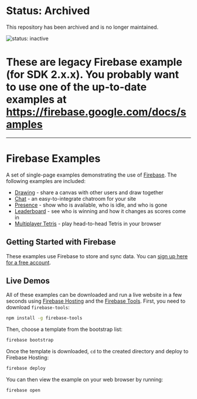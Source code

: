 # Status: Archived
This repository has been archived and is no longer maintained.

![status: inactive](https://img.shields.io/badge/status-inactive-red.svg)
# These are legacy Firebase example (for SDK 2.x.x). You probably want to use one of the up-to-date examples at https://firebase.google.com/docs/samples

---


# Firebase Examples

A set of single-page examples demonstrating the use of [Firebase](https://www.firebase.com?utm_source=examples).
The following examples are included:

* [Drawing](https://www.firebase.com/tutorial/#example/drawing) - share a canvas with other users and draw together
* [Chat](https://www.firebase.com/tutorial/#example/chat) - an easy-to-integrate chatroom for your site
* [Presence](https://www.firebase.com/tutorial/#example/presence) - show who is available, who is idle, and who is gone
* [Leaderboard](https://www.firebase.com/tutorial/#example/leaderboard) - see who is winning and how it changes as scores come in
* [Multiplayer Tetris](https://www.firebase.com/tutorial/#example/tetris) - play head-to-head Tetris in your browser


## Getting Started with Firebase

These examples use Firebase to store and sync data. You can [sign up here for a free
account](https://www.firebase.com/signup/?utm_source=examples).


## Live Demos

All of these examples can be downloaded and run a live website in a few seconds using
[Firebase Hosting](https://www.firebase.com/hosting.html) and the [Firebase
Tools](https://github.com/firebase/firebase-tools). First, you need to download `firebase-tools`:

```bash
npm install -g firebase-tools
```

Then, choose a template from the bootstrap list:

```bash
firebase bootstrap
```

Once the template is downloaded, `cd` to the created directory and deploy to Firebase Hosting:

```bash
firebase deploy
```

You can then view the example on your web browser by running:

```bash
firebase open
```
